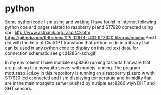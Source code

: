 # python
Some python code I am using and writting
I have found in internet following python coe and pages related to raspberry pi and ST7920 conected using spi :
http://www.astromik.org/raspi/42.htm
https://github.com/SrBrahma/RPi-12864-LCD-ST7920-lib/tree/master
And I did with the help of ChatGPT transform that python code in a library that can be used in any python code to display on this lcd text data. 
for connection schematic see glcd12864-sch.gif

In my enviroment I have multiple esp8266 running tasmota firmware that are pushing to a mosquito server 
with nodejs running. 
The program  mqtt_rasp_lcd.py  in this repository is running on a raspberry pi zero w with  ST7920 lcd connected
and I am displaying temperature and humidity that are in the main mosquito server pushed by nultiple esp8266 wiyh DHT and SHT sensors.
